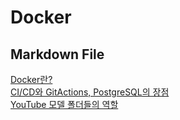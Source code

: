 # Docker

## Markdown File
[Docker란?]()  
[CI/CD와 GitActions, PostgreSQL의 장점]()  
[YouTube 모델 폴더들의 역할]()  
